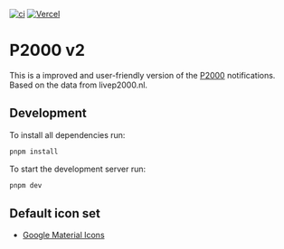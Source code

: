 [![ci](https://github.com/Ex-iT/P2K2/actions/workflows/ci.yml/badge.svg?branch=main)](https://github.com/Ex-iT/P2K2/actions/workflows/ci.yml)  [![Vercel](https://vercelbadge.vercel.app/api/ex-it/p2k2)](https://p2k2.ex-it.nl/)

# P2000 v2

This is a improved and user-friendly version of the [P2000](<https://nl.wikipedia.org/wiki/P2000_(netwerk)>) notifications.
Based on the data from livep2000.nl.

## Development

To install all dependencies run:

```bash
pnpm install
```

To start the development server run:

```bash
pnpm dev
```

## Default icon set
- [Google Material Icons](https://icones.js.org/collection/ic)
